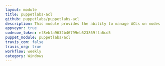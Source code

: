 ```yaml
---
layout: module
title: puppetlabs-acl
github: puppetlabs/puppetlabs-acl
description: This module provides the ability to manage ACLs on nodes
appveyor: true
codecov_token: ef8ebfa9632b46799eb523869ffa6cd5
puppet_module: puppetlabs/acl
travis_com: false
travis_org: true
workflow: weekly
category: Windows
---
```

